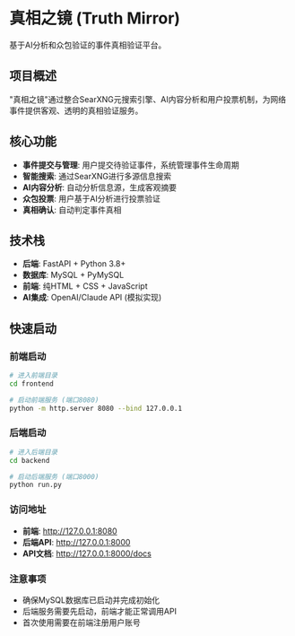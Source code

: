 # 真相之镜 (Truth Mirror)

基于AI分析和众包验证的事件真相验证平台。

## 项目概述

"真相之镜"通过整合SearXNG元搜索引擎、AI内容分析和用户投票机制，为网络事件提供客观、透明的真相验证服务。

## 核心功能

- **事件提交与管理**: 用户提交待验证事件，系统管理事件生命周期
- **智能搜索**: 通过SearXNG进行多源信息搜索
- **AI内容分析**: 自动分析信息源，生成客观摘要
- **众包投票**: 用户基于AI分析进行投票验证
- **真相确认**: 自动判定事件真相

## 技术栈

- **后端**: FastAPI + Python 3.8+
- **数据库**: MySQL + PyMySQL
- **前端**: 纯HTML + CSS + JavaScript
- **AI集成**: OpenAI/Claude API (模拟实现)

## 快速启动

### 前端启动
```bash
# 进入前端目录
cd frontend

# 启动前端服务 (端口8080)
python -m http.server 8080 --bind 127.0.0.1
```

### 后端启动
```bash
# 进入后端目录
cd backend

# 启动后端服务 (端口8000)
python run.py
```

### 访问地址
- **前端**: http://127.0.0.1:8080
- **后端API**: http://127.0.0.1:8000
- **API文档**: http://127.0.0.1:8000/docs

### 注意事项
- 确保MySQL数据库已启动并完成初始化
- 后端服务需要先启动，前端才能正常调用API
- 首次使用需要在前端注册用户账号
